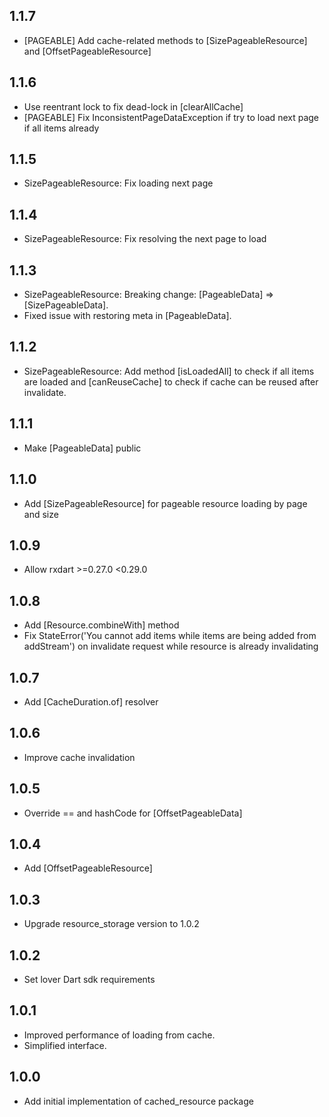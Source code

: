 ## 1.1.7
* [PAGEABLE] Add cache-related methods to [SizePageableResource] and [OffsetPageableResource]

## 1.1.6
* Use reentrant lock to fix dead-lock in [clearAllCache]
* [PAGEABLE] Fix InconsistentPageDataException if try to load next page if all items already

## 1.1.5
* SizePageableResource: Fix loading next page

## 1.1.4
* SizePageableResource: Fix resolving the next page to load

## 1.1.3
* SizePageableResource: Breaking change: [PageableData] => [SizePageableData].
* Fixed issue with restoring meta in [PageableData].

## 1.1.2
* SizePageableResource: Add method [isLoadedAll] to check if all items are loaded and [canReuseCache] to check if cache can be reused after invalidate.

## 1.1.1
* Make [PageableData] public

## 1.1.0
* Add [SizePageableResource] for pageable resource loading by page and size
 
## 1.0.9
* Allow rxdart >=0.27.0 <0.29.0

## 1.0.8
* Add [Resource.combineWith] method
* Fix StateError('You cannot add items while items are being added from addStream') on invalidate request while resource is already invalidating

## 1.0.7
* Add [CacheDuration.of] resolver

## 1.0.6
* Improve cache invalidation

## 1.0.5
* Override == and hashCode for [OffsetPageableData]

## 1.0.4
* Add [OffsetPageableResource]

## 1.0.3
* Upgrade resource_storage version to 1.0.2

## 1.0.2
* Set lover Dart sdk requirements

## 1.0.1
* Improved performance of loading from cache.
* Simplified interface.

## 1.0.0
* Add initial implementation of cached_resource package